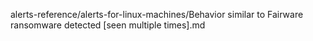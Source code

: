 alerts-reference/alerts-for-linux-machines/Behavior similar to Fairware ransomware detected [seen multiple times].md